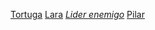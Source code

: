 [Tortuga](Personajes/Tortuga.md)
[Lara](Personajes/Lara.md)
[_Lider enemigo_](Personajes/_Lider%20enemigo_.md)
[Pilar](Personajes/Pilar.md)
